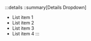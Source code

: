 :::details
::summary[Details Dropdown]

- List item 1
- List item 2
- List item 3
- List item 4
  :::
